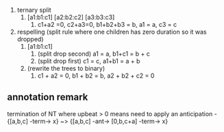 1. ternary split 
   1. [a1:b1:c1] [a2:b2:c2] [a3:b3:c3] 
      1. c1+a2 =0, c2+a3=0, b1+b2+b3 = b, a1 = a, c3 = c
2. respelling (split rule where one children has zero duration so it was dropped) 
   1. [a1:b1:c1]
      1. (split drop second) a1 = a, b1+c1 = b + c
      2. (split drop first) c1 = c, a1+b1 = a + b
   2. (rewrite the trees to binary) 
      1. c1 + a2 = 0, b1 + b2 = b, a2 + b2 + c2 = 0 


## annotation remark 
termination of NT where upbeat > 0 means need to apply an anticipation
   -{[a,b,c] -term-> x} ~> {[a,b,c] -ant-> [0,b,c+a] -term-> x}



